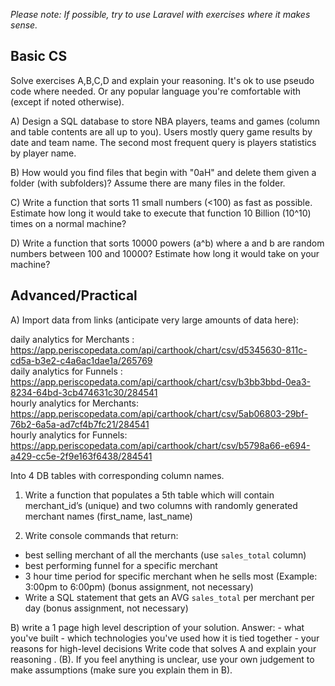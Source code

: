 _Please note: If possible, try to use Laravel with exercises where it makes sense._

## Basic CS

Solve exercises A,B,C,D and explain your reasoning. It's ok to use pseudo code where needed. Or any popular language you're comfortable with (except if noted otherwise).

A) Design a SQL database to store NBA players, teams and games (column and table contents are all up to you). Users mostly query game results by date and team name. The second most frequent query is players statistics by player name.

B) How would you find files that begin with "0aH" and delete them given a folder (with subfolders)? Assume there are many files in the folder.

C) Write a function that sorts 11 small numbers (<100) as fast as possible. Estimate how long it would take to execute that function 10 Billion (10^10) times on a normal machine?

D) Write a function that sorts 10000 powers (a^b) where a and b are random numbers between 100 and 10000? Estimate how long it would take on your machine?

## Advanced/Practical

A) Import data from links (anticipate very large amounts of data here): 

daily analytics for Merchants : https://app.periscopedata.com/api/carthook/chart/csv/d5345630-811c-cd5a-b3e2-c4a6ac1dae1a/265769  
daily analytics for Funnels : https://app.periscopedata.com/api/carthook/chart/csv/b3bb3bbd-0ea3-8234-64bd-3cb474631c30/284541  
hourly analytics for Merchants: https://app.periscopedata.com/api/carthook/chart/csv/5ab06803-29bf-76b2-6a5a-ad7cf4b7fc21/284541  
hourly analytics for Funnels: https://app.periscopedata.com/api/carthook/chart/csv/b5798a66-e694-a429-cc5e-2f9e163f6438/284541  

Into 4 DB tables with corresponding column names.

1. Write a function that populates a 5th table which will contain merchant_id’s (unique) and two columns with randomly generated merchant names (first_name, last_name)

2. Write console commands that return:
- best selling merchant of all the merchants (use `sales_total` column)
- best performing funnel for a specific merchant 
- 3 hour time period for specific merchant when he sells most (Example: 3:00pm to 6:00pm) (bonus assignment, not necessary) 
- Write a SQL statement that gets an AVG `sales_total` per merchant per day  (bonus assignment, not necessary) 

B) write a 1 page high level description of your solution. Answer: - what you've built - which technologies you've used how it is tied together - your reasons for high-level decisions
Write code that solves A and explain your reasoning .
(B). If you feel anything is unclear, use your own judgement to make assumptions (make sure you explain them in B).